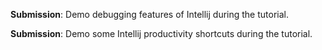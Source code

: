 <panel type="info" header="**`W3.9` Can use intermediate level features of an IDE :star::star::star:**" expandable no-close>

<panel type="info" header="`W3.9a` Can explain debugging :star::star::star:" expandable>
  <include src="../../book/ides/debugging/what/full.md" />
</panel>

<panel type="info" header="`W3.9b` Can step through a program using a debugger :star::star::star:" expandable>
  <include src="../../book/intellij/debuggingBasic/full.md" />
  <panel header=":dart: Evidence" expanded>

**Submission**: Demo debugging features of Intellij during the tutorial.

  </panel>
</panel>

<panel type="success" header="`W3.9c` Can use some useful IDE productivity shortcuts :star::star::star::star:" expandable>
  <include src="../../book/intellij/productivityShortcuts/full.md" />
  <panel header=":dart: Evidence" expanded>

**Submission**: Demo some Intellij productivity shortcuts during the tutorial.

  </panel>
</panel>

</panel>
